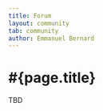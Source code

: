```yaml
---
title: Forum  
layout: community
tab: community
author: Emmanuel Bernard
---
```

# #{page.title}

TBD
